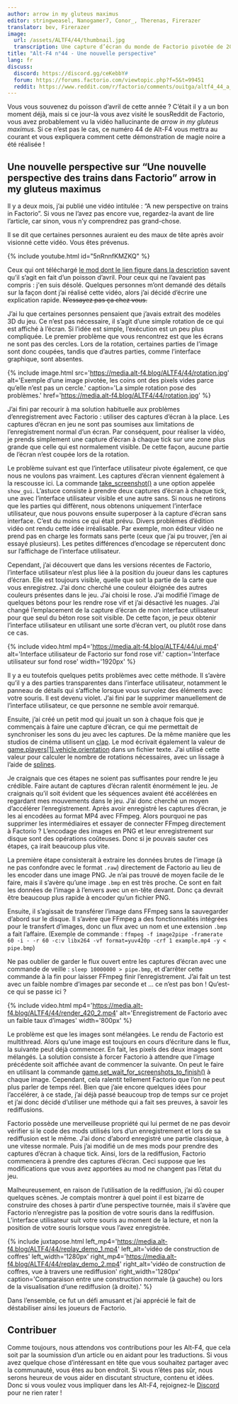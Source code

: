 ```yaml
---
author: arrow in my gluteus maximus
editor: stringweasel, Nanogamer7, Conor_, Therenas, Firerazer
translator: bev, Firerazer
image:
  url: /assets/ALTF4/44/thumbnail.jpg
  transcription: Une capture d’écran du monde de Factorio pivotée de 20 degrés.
title: "Alt-F4 n°44 - Une nouvelle perspective"
lang: fr
discuss:
  discord: https://discord.gg/ceKebbY#
  forum: https://forums.factorio.com/viewtopic.php?f=5&t=99451
  reddit: https://www.reddit.com/r/factorio/comments/ouitga/altf4_44_a_new_perspective/
---
```


Vous vous souvenez du poisson d’avril de cette année ? C’était il y a un bon moment déjà, mais si ce jour-là vous avez visité le sousReddit de Factorio, vous avez probablement vu la vidéo hallucinante de *arrow in my gluteus maximus*. Si ce n’est pas le cas, ce numéro 44 de Alt-F4 vous mettra au courant et vous expliquera comment cette démonstration de magie noire a été réalisée !

## Une nouvelle perspective sur “Une nouvelle perspective des trains dans Factorio” <author>arrow in my gluteus maximus</author>

Il y a deux mois, j’ai publié une vidéo intitulée : “A new perspective on trains in Factorio”. Si vous ne l’avez pas encore vue, regardez-la avant de lire l’article, car sinon, vous n’y comprendrez pas grand-chose.

Il se dit que certaines personnes auraient eu des maux de tête après avoir visionné cette vidéo. Vous êtes prévenus.

{% include youtube.html id="5nRnnfKMZKQ" %}

Ceux qui ont téléchargé [le mod dont le lien figure dans la description](https://mods.factorio.com/mod/train_perspective) savent qu’il s’agit en fait d’un poisson d’avril. Pour ceux qui ne l’avaient pas compris : j'en suis désolé. Quelques personnes m’ont demandé des détails sur la façon dont j’ai réalisé cette vidéo, alors j’ai décidé d’écrire une explication rapide. ~~N’essayez pas ça chez vous.~~

J’ai lu que certaines personnes pensaient que j’avais extrait des modèles 3D du jeu. Ce n’est pas nécessaire, il s’agit d’une simple rotation de ce qui est affiché à l’écran. Si l’idée est simple, l’exécution est un peu plus compliquée. Le premier problème que vous rencontrez est que les écrans ne sont pas des cercles. Lors de la rotation, certaines parties de l’image sont donc coupées, tandis que d’autres parties, comme l’interface graphique, sont absentes.

{% include image.html src='https://media.alt-f4.blog/ALTF4/44/rotation.jpg' alt='Exemple d’une image pivotée, les coins ont des pixels vides parce qu’elle n’est pas un cercle.' caption='La simple rotation pose des problèmes.' href='https://media.alt-f4.blog/ALTF4/44/rotation.jpg' %}

J’ai fini par recourir à ma solution habituelle aux problèmes d’enregistrement avec Factorio : utiliser des captures d’écran à la place. Les captures d’écran en jeu ne sont pas soumises aux limitations de l’enregistrement normal d’un écran. Par conséquent, pour réaliser la vidéo, je prends simplement une capture d’écran à chaque tick sur une zone plus grande que celle qui est normalement visible. De cette façon, aucune partie de l’écran n’est coupée lors de la rotation.

Le problème suivant est que l’interface utilisateur pivote également, ce que nous ne voulons pas vraiment. Les captures d’écran viennent également à la rescousse ici. La commande [take_screenshot()](https://lua-api.factorio.com/latest/LuaGameScript.html#LuaGameScript.take_screenshot) a une option appelée `show_gui`. L’astuce consiste à prendre deux captures d’écran à chaque tick, une avec l’interface utilisateur visible et une autre sans. Si nous ne retirons que les parties qui diffèrent, nous obtenons uniquement l’interface utilisateur, que nous pouvons ensuite superposer à la capture d’écran sans interface. C’est du moins ce qui était prévu. Divers problèmes d’édition vidéo ont rendu cette idée irréalisable. Par exemple, mon éditeur vidéo ne prend pas en charge les formats sans perte (ceux que j’ai pu trouver, j’en ai essayé plusieurs). Les petites différences d’encodage se répercutent donc sur l’affichage de l’interface utilisateur.

Cependant, j’ai découvert que dans les versions récentes de Factorio, l’interface utilisateur n’est plus liée à la position du joueur dans les captures d’écran. Elle est toujours visible, quelle que soit la partie de la carte que vous enregistrez. J’ai donc cherché une couleur éloignée des autres couleurs présentes dans le jeu. J’ai choisi le rose. J’ai modifié l’image de quelques bétons pour les rendre rose vif et j’ai désactivé les nuages. J’ai changé l’emplacement de la capture d’écran de mon interface utilisateur pour que seul du béton rose soit visible. De cette façon, je peux obtenir l’interface utilisateur en utilisant une sorte d’écran vert, ou plutôt rose dans ce cas.

{% include video.html mp4='https://media.alt-f4.blog/ALTF4/44/ui.mp4' alt='Interface utilisateur de Factorio sur fond rose vif.' caption='Interface utilisateur sur fond rose' width='1920px' %}

Il y a eu toutefois quelques petits problèmes avec cette méthode. Il s’avère qu’il y a des parties transparentes dans l’interface utilisateur, notamment le panneau de détails qui s’affiche lorsque vous survolez des éléments avec votre souris. Il est devenu violet. J’ai fini par le supprimer manuellement de l’interface utilisateur, ce que personne ne semble avoir remarqué.

Ensuite, j’ai créé un petit mod qui jouait un son à chaque fois que je commençais à faire une capture d’écran, ce qui me permettait de synchroniser les sons du jeu avec les captures. De la même manière que les studios de cinéma utilisent un [clap](https://fr.wikipedia.org/wiki/Clap). Le mod écrivait également la valeur de [game.players[1].vehicle.orientation](https://lua-api.factorio.com/latest/LuaEntity.html#LuaEntity.orientation) dans un fichier texte. J’ai utilisé cette valeur pour calculer le nombre de rotations nécessaires, avec un lissage à l’aide de [splines](https://fr.wikipedia.org/wiki/Spline).

Je craignais que ces étapes ne soient pas suffisantes pour rendre le jeu crédible. Faire autant de captures d’écran ralentit énormément le jeu. Je craignais qu’il soit évident que les séquences avaient été accélérées en regardant mes mouvements dans le jeu. J’ai donc cherché un moyen d’accélérer l’enregistrement. Après avoir enregistré les captures d’écran, je les ai encodées au format MP4 avec FFmpeg. Alors pourquoi ne pas supprimer les intermédiaires et essayer de connecter FFmpeg directement à Factorio ? L’encodage des images en PNG et leur enregistrement sur disque sont des opérations coûteuses. Donc si je pouvais sauter ces étapes, ça irait beaucoup plus vite.

La première étape consisterait à extraire les données brutes de l’image (à ne pas confondre avec le format `.raw`) directement de Factorio au lieu de les encoder dans une image PNG. Je n’ai pas trouvé de moyen facile de le faire, mais il s’avère qu’une image `.bmp` en est très proche. Ce sont en fait les données de l’image à l’envers avec un en-tête devant. Donc ça devrait être beaucoup plus rapide à encoder qu’un fichier PNG.

Ensuite, il s’agissait de transférer l’image dans FFmpeg sans la sauvegarder d’abord sur le disque. Il s’avère que FFmpeg a des fonctionnalités intégrées pour le transfert d’images, donc un flux avec un nom et une extension `.bmp` a fait l’affaire. (Exemple de commande : `ffmpeg -f image2pipe -framerate 60 -i - -r 60 -c:v libx264 -vf format=yuv420p -crf 1 example.mp4 -y < pipe.bmp`)

Ne pas oublier de garder le flux ouvert entre les captures d’écran avec une commande de veille : `sleep 10000000 > pipe.bmp`, et d’arrêter cette commande à la fin pour laisser FFmpeg finir l’enregistrement. J’ai fait un test avec un faible nombre d’images par seconde et … ce n’est pas bon ! Qu’est-ce qui se passe ici ?

{% include video.html mp4='https://media.alt-f4.blog/ALTF4/44/render_420_2.mp4' alt='Enregistrement de Factorio avec un faible taux d’images' width='800px' %}

Le problème est que les images sont mélangées. Le rendu de Factorio est multithread. Alors qu’une image est toujours en cours d’écriture dans le flux, la suivante peut déjà commencer. En fait, les pixels des deux images sont mélangés. La solution consiste à forcer Factorio à attendre que l’image précédente soit affichée avant de commencer la suivante. On peut le faire en utilisant la commande [game.set_wait_for_screenshots_to_finish()](https://lua-api.factorio.com/latest/LuaGameScript.html#LuaGameScript.set_wait_for_screenshots_to_finish) à chaque image. Cependant, cela ralentit tellement Factorio que l’on ne peut plus parler de temps réel. Bien que j’aie encore quelques idées pour l’accélérer, à ce stade, j’ai déjà passé beaucoup trop de temps sur ce projet et j’ai donc décidé d’utiliser une méthode qui a fait ses preuves, à savoir les rediffusions.

Factorio possède une merveilleuse propriété qui lui permet de ne pas devoir vérifier si le code des mods utilisés lors d’un enregistrement et lors de sa rediffusion est le même. J’ai donc d’abord enregistré une partie classique, à une vitesse normale. Puis j’ai modifié un de mes mods pour prendre des captures d’écran à chaque tick. Ainsi, lors de la rediffusion, Factorio commencera à prendre des captures d’écran. Ceci suppose que les modifications que vous avez apportées au mod ne changent pas l’état du jeu.

Malheureusement, en raison de l’utilisation de la rediffusion, j’ai dû couper quelques scènes. Je comptais montrer à quel point il est bizarre de construire des choses à partir d’une perspective tournée, mais il s’avère que Factorio n’enregistre pas la position de votre souris dans la rediffusion. L’interface utilisateur suit votre souris au moment de la lecture, et non la position de votre souris lorsque vous l’avez enregistrée.

{% include juxtapose.html left_mp4='https://media.alt-f4.blog/ALTF4/44/replay_demo_1.mp4' left_alt='vidéo de construction de coffres' left_width='1280px' right_mp4='https://media.alt-f4.blog/ALTF4/44/replay_demo_2.mp4' right_alt='vidéo de construction de coffres, vue à travers une rediffusion' right_width='1280px'
caption='Comparaison entre une construction normale (à gauche) ou lors de la visualisation d’une rediffusion (à droite).' %}

Dans l’ensemble, ce fut un défi amusant et j’ai apprécié le fait de déstabiliser ainsi les joueurs de Factorio.

## Contribuer

Comme toujours, nous attendons vos contributions pour les Alt-F4, que cela soit par la soumission d’un article ou en aidant pour les traductions. Si vous avez quelque chose d’intéressant en tête que vous souhaitez partager avec la communauté, vous êtes au bon endroit. Si vous n’êtes pas sûr, nous serons heureux de vous aider en discutant structure, contenu et idées. Donc si vous voulez vous impliquer dans les Alt-F4, rejoignez-le [Discord](https://discord.gg/nxnCFkb) pour ne rien rater !
